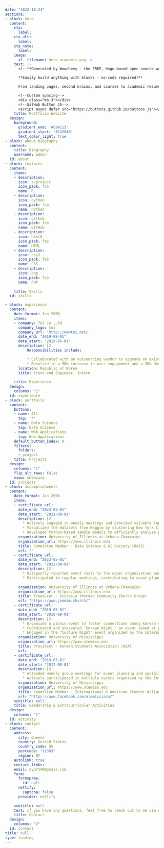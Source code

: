 ```yaml
---
date: "2022-10-24"
sections:
- block: hero
  content:
    cta:
      label: 
    cta_alt:
      label: 
    cta_note:
      label: 
    image:
      <!--filename: hero-academic.png-->
    text: |-
      <!--**Generated by Wowchemy - the FREE, Hugo-based open source website builder trusted by 500,000+ sites.**

      **Easily build anything with blocks - no-code required!**

      From landing pages, second brains, and courses to academic resumés, conferences, and tech blogs. -->

      <!--Custom spacing-->
      <div class="mb-3"></div>
      <!--GitHub Button JS-->
      <script async defer src="https://buttons.github.io/buttons.js"></script>
    title: Portfolio Website
  design:
    background:
      gradient_end: '#C84113'
      gradient_start: '#13294B'
      text_color_light: true
- block: about.biography
  content:
    title: Biography
    username: admin
  id: about
- block: features
  content:
    items:
    - description:
      icon: r-project
      icon_pack: fab
      name: R
    - description:
      icon: python
      icon_pack: fab
      name: Python
    - description:
      icon: github
      icon_pack: fab
      name: GitHub
    - description:
      icon: html5
      icon_pack: fab
      name: HTML
    - description:
      icon: css3
      icon_pack: fab
      name: CSS
    - description:
      icon: php
      icon_pack: fab
      name: PHP
    
    title: Skills
  id: skills

- block: experience
  content:
    date_format: Jan 2006
    items:
    - company: T&I Co.,Ltd
      company_logo: tni
      company_url: 'http://newtni.net/'
      date_end: "2019-08-01"
      date_start: "2019-05-01"
      description: |2-
          Responsibilities include:

          * Collaborated with an outsourcing vendor to upgrade an existing promiscuous and untidy website, enhancing the UX and UI of the company's website by organizing the navigation bar and contents
          * Resulted in a 50% increase in user engagement and a 30% decrease in bounce rate, which significantly boosted product inquiries by 80% and led to increased sales growth
      location: Republic of Korea
      title: Front-end Engineer, Intern
  
    title: Experience
  design:
    columns: "1"
  id: experience
- block: portfolio
  content:
    buttons:
    - name: All
      tag: '*'
    - name: Data Science
      tag: Data Science
    - name: Web Applications
      tag: Web Applications
    default_button_index: 0
    filters:
      folders:
      - project
    title: Projects
  design:
    columns: "1"
    flip_alt_rows: false
    view: showcase
  id: projects
- block: accomplishments
  content:
    date_format: Jan 2006
    items:
    - certificate_url:
      date_end: "2023-05-01"
      date_start: "2021-08-01"
      description: |2-
        * Actively engaged in weekly meetings and provided valuable input on event planning to encourage harmonious collaboration within the organization.
        * Visualized the datasets from Kaggle by clustering New York City into different groups based on location and analyzing the traffic flow in and out of each cluster as a function of time throughout the day. .
        * Developed Python-based sample models to efficiently analyze primary data from a research paper on gully erosion, then conducting data processing, analysis, model implementation, and result visualization with tools like Seaborn, Matplotlib, Geopandas, and Rasterio to gain valuable insights into gully erosion patterns.
      organization: University of Illinois at Urbana-Champaign
      organization_url: https://www.illinois.edu
      title: Committee Member - Data Science & AI Society (DAIS)
      url: ""
    - certificate_url:
      date_end: "2023-05-01"
      date_start: "2022-08-01"
      description: |2-
        * Diligently reported event costs to the upper organization and maintained the organization's accounting books with precision as a treasurer.
        * Participated in regular meetings, contributing to event planning and organization, ensuring a smooth flow of organizational activities. 
 
      organization: University of Illinois at Urbana-Champaign
      organization_url: https://www.illinois.edu
      title: Treasurer - Ecclesia (Korean Community Church Group)
      url: "https://www.joonim.church/"
    - certificate_url: 
      date_end: "2019-05-01"
      date_start: "2018-08-01"
      description: |2-
        * Organized a picnic event to foster connections among Korean students at the University of Mississippi, and facilitating interactions with non-Korean students through engaging programs and activities.
        * Coordinated and presented "Korean Night," an event aimed at promoting Korean culture to students and faculty, as part of the Korean Language Program hosted by the Department of Modern Languages.
        * Engaged in the "Culture Night" event organized by the International & American Student Alliance (IASA), where operated a "Korea" booth, offering traditional Korean cuisine and providing insights into Korean culture to attendees.
      organization: University of Mississippi
      organization_url: https://www.olemiss.edu
      title: President - Korean Students Association (KSA)
      url: 
    - certificate_url:
      date_end: "2018-05-01"
      date_start: "2017-08-01"
      description: |2-
        * Attended weekly group meetings for event planning and socializing with board members.
        * Actively participated in multiple events organized by the International & American Student Alliance (IASA).
      organization: University of Mississippi
      organization_url: https://www.olemiss.edu
      title: Committee Member - International & American Student Alliance (IASA)
      url: "https://www.facebook.com/olemissiasa/"
    subtitle: null
    title: Leadership & Extracurricular Activities
  design:
    columns: "1"
  id: activity
- block: contact
  content:
    address:
      city: Queens
      country: United States
      country_code: US
      postcode: "11363"
      region: NY
    autolink: true
    contact_links:
    email: oyb7140@gmail.com
    form:
      formspree:
        id: null
      netlify:
        captcha: false
      provider: netlify
    
    subtitle: null
    text: If you have any questions, feel free to reach out to me via either E-mail or LinkedIn! Thank you😊
    title: Contact
  design:
    columns: "2"
  id: contact
title: null
type: landing
---
```

